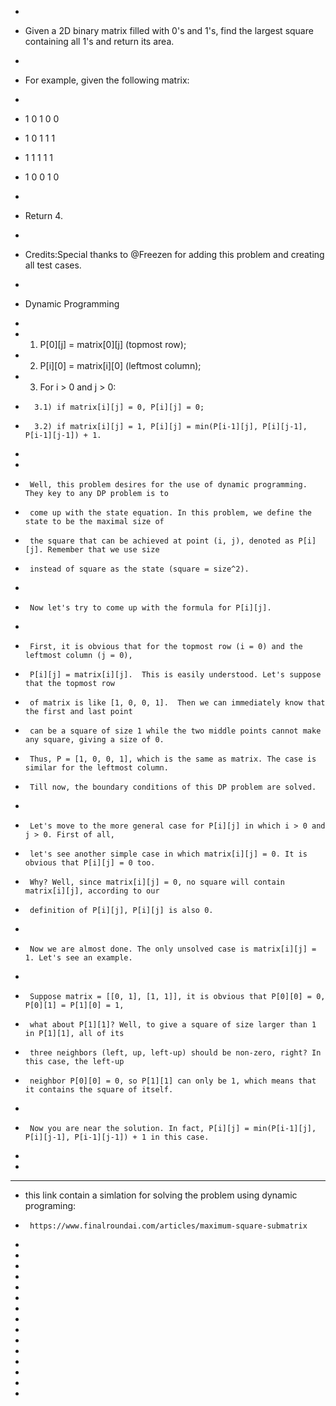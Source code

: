 
 * 
 * Given a 2D binary matrix filled with 0's and 1's, find the largest square containing all 1's and return its area.
 * 
 * For example, given the following matrix:
 * 
 * 1 0 1 0 0
 * 1 0 1 1 1
 * 1 1 1 1 1
 * 1 0 0 1 0
 * 
 * Return 4.
 * 
 * Credits:Special thanks to @Freezen for adding this problem and creating all test cases.
 *               


 *  Dynamic Programming
 *
 *   1) P[0][j] = matrix[0][j] (topmost row);
 *   2) P[i][0] = matrix[i][0] (leftmost column);
 *   3) For i > 0 and j > 0: 
 *       3.1) if matrix[i][j] = 0, P[i][j] = 0; 
 *       3.2) if matrix[i][j] = 1, P[i][j] = min(P[i-1][j], P[i][j-1], P[i-1][j-1]) + 1.
 *
 *      
 *      Well, this problem desires for the use of dynamic programming. They key to any DP problem is to 
 *      come up with the state equation. In this problem, we define the state to be the maximal size of
 *      the square that can be achieved at point (i, j), denoted as P[i][j]. Remember that we use size
 *      instead of square as the state (square = size^2).
 *      
 *      Now let's try to come up with the formula for P[i][j].
 *      
 *      First, it is obvious that for the topmost row (i = 0) and the leftmost column (j = 0), 
 *      P[i][j] = matrix[i][j].  This is easily understood. Let's suppose that the topmost row 
 *      of matrix is like [1, 0, 0, 1].  Then we can immediately know that the first and last point 
 *      can be a square of size 1 while the two middle points cannot make any square, giving a size of 0. 
 *      Thus, P = [1, 0, 0, 1], which is the same as matrix. The case is similar for the leftmost column. 
 *      Till now, the boundary conditions of this DP problem are solved.
 *      
 *      Let's move to the more general case for P[i][j] in which i > 0 and j > 0. First of all, 
 *      let's see another simple case in which matrix[i][j] = 0. It is obvious that P[i][j] = 0 too. 
 *      Why? Well, since matrix[i][j] = 0, no square will contain matrix[i][j], according to our 
 *      definition of P[i][j], P[i][j] is also 0.
 *      
 *      Now we are almost done. The only unsolved case is matrix[i][j] = 1. Let's see an example.
 *      
 *      Suppose matrix = [[0, 1], [1, 1]], it is obvious that P[0][0] = 0, P[0][1] = P[1][0] = 1, 
 *      what about P[1][1]? Well, to give a square of size larger than 1 in P[1][1], all of its 
 *      three neighbors (left, up, left-up) should be non-zero, right? In this case, the left-up 
 *      neighbor P[0][0] = 0, so P[1][1] can only be 1, which means that it contains the square of itself.
 *      
 *      Now you are near the solution. In fact, P[i][j] = min(P[i-1][j], P[i][j-1], P[i-1][j-1]) + 1 in this case.
 *      
 *      

--------------------------------------------------------------------------------------------------------------------------------------------


 *  this link contain a simlation for solving the problem using dynamic programing:
 *      https://www.finalroundai.com/articles/maximum-square-submatrix
 *   
 *      
 *   
 *      
 *   
 *      
 *   
 *      
 *   
 *      
 *   
 *      
 *   
 *      
 *   
 